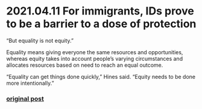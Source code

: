 # 2021.04.11 For immigrants, IDs prove to be a barrier to a dose of protection

“But equality is not equity.”

Equality means giving everyone the same resources and opportunities, whereas equity takes into account people’s varying circumstances and allocates resources based on need to reach an equal outcome.

“Equality can get things done quickly,” Hines said. “Equity needs to be done more intentionally.”


### [original post](https://www.washingtonpost.com/health/2021/04/10/covid-vaccine-immigrants-id/)